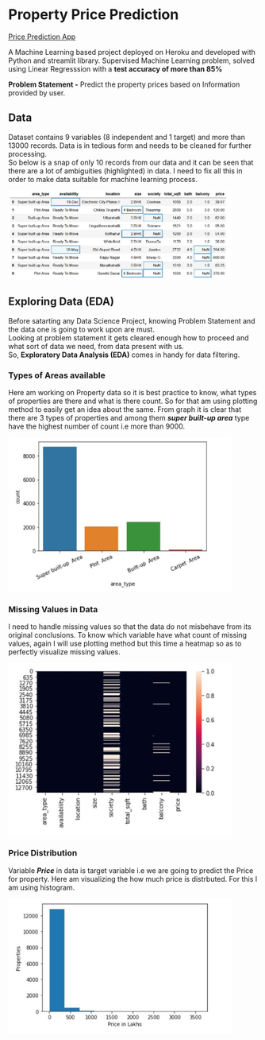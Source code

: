 # Property Price Prediction
[Price Prediction App](https://price--prediction-app.herokuapp.com)

A Machine Learning based project deployed on Heroku and developed with Python and streamlit library. Supervised Machine Learning problem, solved using Linear Regresssion with a **test accuracy of more than 85%**<br>

**Problem Statement -** Predict the property prices based on Information provided by user.
## Data
Dataset contains 9 variables (8 independent and 1 target) and more than 13000 records. Data is in tedious form and needs to be cleaned for further processing. <br>
So below is a snap of only 10 records from our data and it can be seen that there are a lot of ambiguities (highlighted) in data. I need to fix all this in order to make data suitable for machine learning process.

[<img src="screenshots/data.JPG" width="450"/>](screenshots/data.JPG)

## Exploring Data (EDA)
Before satarting any Data Science Project, knowing Problem Statement and the data one is going to work upon are must.<br>
Looking at problem statement it gets cleared enough how to proceed and what sort of data we need, from data present with us. <br>
So, **Exploratory Data Analysis (EDA)** comes in handy for data filtering.

### Types of Areas available
Here am working on Property data so it is best practice to know, what types of properties are there and what is there count. So for that am using plotting method to easily get an idea about the same. From graph it is clear that there are 3 types of properties and among them ***super built-up area*** type have the highest number of count i.e more than 9000.

[<img src="screenshots/area.JPG" width="450"/>](screenshots/area.JPG)

### Missing Values in Data
I need to handle missing values so that the data do not misbehave from its original conclusions. To know which variable have what count of missing values, again I will use plotting method but this time a heatmap so as to perfectly visualize missing values.

[<img src="screenshots/missing.JPG" width="450"/>](screenshots/missing.JPG)

### Price Distribution
Variable ***Price*** in data is target variable i.e we are going to predict the Price for property. Here am visualizing the how much price is distrbuted. For this I am using histogram.

[<img src="screenshots/price.JPG" width="450"/>](screenshots/price.JPG)

